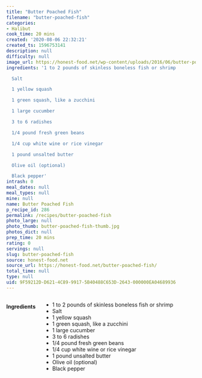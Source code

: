 ```yaml
---
title: "Butter Poached Fish"
filename: "butter-poached-fish"
categories:
- Halibut
cook_time: 20 mins
created: '2020-08-06 22:32:21'
created_ts: 1596753141
description: null
difficulty: null
image_url: https://honest-food.net/wp-content/uploads/2016/06/butter-poached-halibut.jpg
ingredients: '1 to 2 pounds of skinless boneless fish or shrimp

  Salt

  1 yellow squash

  1 green squash, like a zucchini

  1 large cucumber

  3 to 6 radishes

  1/4 pound fresh green beans

  1/4 cup white wine or rice vinegar

  1 pound unsalted butter

  Olive oil (optional)

  Black pepper'
intrash: 0
meal_dates: null
meal_types: null
mine: null
name: Butter Poached Fish
p_recipe_id: 286
permalink: /recipes/butter-poached-fish
photo_large: null
photo_thumb: butter-poached-fish-thumb.jpg
photos_dict: null
prep_time: 20 mins
rating: 0
servings: null
slug: butter-poached-fish
source: honest-food.net
source_url: https://honest-food.net/butter-poached-fish/
total_time: null
type: null
uid: 9F59212D-D621-4C89-9917-5B40488C653D-2643-000000EA04689936
---
```

<div class="large-8 medium-7 columns" id="writeup">	</div><!-- #writeup -->
</div><!-- #row-one -->
<div class="row" id="row-two">	<div class="medium-4 small-5 columns" id="ingredients"><h4>Ingredients</h4><div class="box box-ingredients content"><ul>
<li>1 to 2 pounds of skinless boneless fish or shrimp</li>
<li>Salt</li>
<li>1 yellow squash</li>
<li>1 green squash, like a zucchini</li>
<li>1 large cucumber</li>
<li>3 to 6 radishes</li>
<li>1/4 pound fresh green beans</li>
<li>1/4 cup white wine or rice vinegar</li>
<li>1 pound unsalted butter</li>
<li>Olive oil (optional)</li>
<li>Black pepper</li>
</ul>
</div>	</div>	<div class="medium-6 small-7 columns" id="directions">	</div>